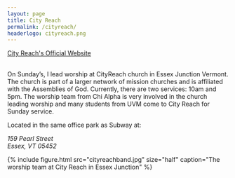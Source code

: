 ```yaml
---
layout: page
title: City Reach
permalink: /cityreach/
headerlogo: cityreach.png
---
```


<div class="col-sm-6">

<a href="http://essexjunction.cityreachnetwork.org">City Reach's Official Website</a><br><br>

<p>On Sunday’s, I lead worship at CityReach church in Essex Junction Vermont. The church is part of a larger network of mission churches and is affiliated with the Assemblies of God. Currently, there are two services: 10am and 5pm. The worship team from Chi Alpha is very involved in the church leading worship and many students from UVM come to City Reach for Sunday service.</p>

<p>Located in the same office park as Subway at:</p>

<address>
159 Pearl Street<br>
Essex, VT 05452
</address>
</div>

{% include figure.html src="cityreachband.jpg" size="half" caption="The worship team at City Reach in Essex Junction" %}
